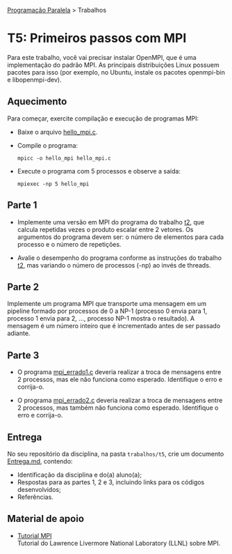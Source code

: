 [Programação Paralela](https://github.com/AndreaInfUFSM/elc139-2019a) > Trabalhos

# T5: Primeiros passos com MPI

Para este trabalho, você vai precisar instalar OpenMPI, que é uma implementação do padrão MPI. As principais distribuições Linux possuem pacotes para isso (por exemplo, no Ubuntu, instale os pacotes openmpi-bin e libopenmpi-dev).


## Aquecimento

Para começar, exercite compilação e execução de programas MPI:

- Baixe o arquivo [hello_mpi.c](hello_mpi.c).

- Compile o programa:
  ```
  mpicc -o hello_mpi hello_mpi.c
  ```

- Execute o programa com 5 processos e observe a saída:
  ```
  mpiexec -np 5 hello_mpi
  ```


## Parte 1

+ Implemente uma versão em MPI do programa do trabalho [t2](../t2), que calcula repetidas vezes o produto escalar entre 2 vetores. Os argumentos do programa devem ser: o número de elementos para cada processo e o número de repetições.

+ Avalie o desempenho do programa conforme as instruções do trabalho [t2](../t2), mas variando o número de processos (-np) ao invés de threads.

## Parte 2

Implemente um programa MPI que transporte uma mensagem em um pipeline formado por processos de 0 a NP-1 (processo 0 envia para 1, processo 1 envia para 2, ..., processo NP-1 mostra o resultado). A mensagem é um número inteiro que é incrementado antes de ser passado adiante.


## Parte 3


+ O programa [mpi_errado1.c](mpi_errado1.c) deveria realizar a troca de mensagens entre 2 processos, mas ele não funciona como esperado. Identifique o erro e corrija-o.

+ O programa [mpi_errado2.c](mpi_errado2.c) deveria realizar a troca de mensagens entre 2 processos, mas também não funciona como esperado. Identifique o erro e corrija-o.



## Entrega

No seu repositório da disciplina, na pasta `trabalhos/t5`, crie um documento [Entrega.md](Entrega.md), contendo:
 - Identificação da disciplina e do(a) aluno(a);
 - Respostas para as partes 1, 2 e 3, incluindo links para os códigos desenvolvidos;
 - Referências.



## Material de apoio


- [Tutorial MPI](https://computing.llnl.gov/tutorials/mpi/)  
  Tutorial do Lawrence Livermore National Laboratory (LLNL) sobre MPI.
